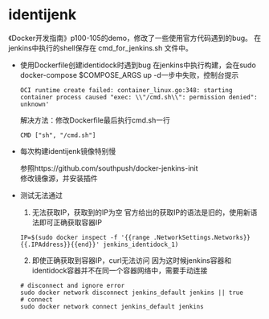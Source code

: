 # identijenk

《Docker开发指南》p100-105的demo，修改了一些使用官方代码遇到的bug。
在jenkins中执行的shell保存在 cmd_for_jenkins.sh 文件中。


- 使用Dockerfile创建identidock时遇到bug
  在jenkins中执行构建，会在sudo docker-compose $COMPOSE_ARGS up -d一步中失败，控制台提示
  ```
  OCI runtime create failed: container_linux.go:348: starting container process caused "exec: \\"/cmd.sh\\": permission denied": unknown'
  ```
  解决方法：修改Dockerfile最后执行cmd.sh一行
  ```
  CMD ["sh", "/cmd.sh"]
  ```

- 每次构建identijenk镜像特别慢 

  参照https://github.com/southpush/docker-jenkins-init  
  修改镜像源，并安装插件


- 测试无法通过
  1. 无法获取IP，获取到的IP为空
    官方给出的获取IP的语法是旧的，使用新语法即可正确获取容器IP
    ```
    IP=$(sudo docker inspect -f '{{range .NetworkSettings.Networks}}{{.IPAddress}}{{end}}' jenkins_identidock_1)
    ```
  2. 即使正确获取到容器IP，curl无法访问
    因为这时候jenkins容器和identidock容器并不在同一个容器网络中，需要手动连接
    ```
    # disconnect and ignore error
    sudo docker network disconnect jenkins_default jenkins || true
    # connect
    sudo docker network connect jenkins_default jenkins
    ```
